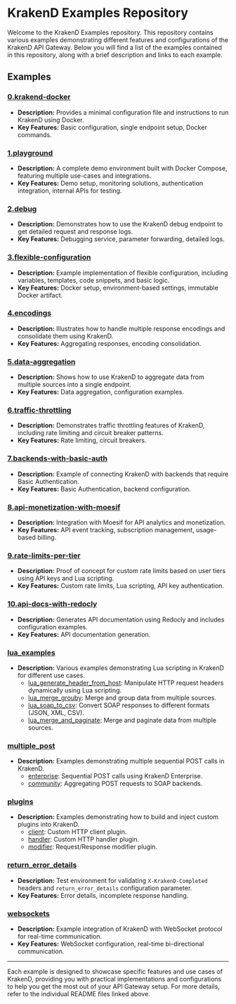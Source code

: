 # KrakenD Examples Repository

Welcome to the KrakenD Examples repository. This repository contains various examples demonstrating different features and configurations of the KrakenD API Gateway. Below you will find a list of the examples contained in this repository, along with a brief description and links to each example.

## Examples

### [0.krakend-docker](./0.krakend-docker/)
- **Description:** Provides a minimal configuration file and instructions to run KrakenD using Docker.
- **Key Features:** Basic configuration, single endpoint setup, Docker commands.

### [1.playground](./1.playground/)
- **Description:** A complete demo environment built with Docker Compose, featuring multiple use-cases and integrations.
- **Key Features:** Demo setup, monitoring solutions, authentication integration, internal APIs for testing.

### [2.debug](./2.debug/)
- **Description:** Demonstrates how to use the KrakenD debug endpoint to get detailed request and response logs.
- **Key Features:** Debugging service, parameter forwarding, detailed logs.

### [3.flexible-configuration](./3.flexible-configuration/)
- **Description:** Example implementation of flexible configuration, including variables, templates, code snippets, and basic logic.
- **Key Features:** Docker setup, environment-based settings, immutable Docker artifact.

### [4.encodings](./4.encodings/)
- **Description:** Illustrates how to handle multiple response encodings and consolidate them using KrakenD.
- **Key Features:** Aggregating responses, encoding consolidation.

### [5.data-aggregation](./5.data-aggregation/)
- **Description:** Shows how to use KrakenD to aggregate data from multiple sources into a single endpoint.
- **Key Features:** Data aggregation, configuration examples.

### [6.traffic-throttling](./6.traffic-throttling/)
- **Description:** Demonstrates traffic throttling features of KrakenD, including rate limiting and circuit breaker patterns.
- **Key Features:** Rate limiting, circuit breakers.

### [7.backends-with-basic-auth](./7.backends-with-basic-auth/)
- **Description:** Example of connecting KrakenD with backends that require Basic Authentication.
- **Key Features:** Basic Authentication, backend configuration.

### [8.api-monetization-with-moesif](./8.api-monetization-with-moesif/)
- **Description:** Integration with Moesif for API analytics and monetization.
- **Key Features:** API event tracking, subscription management, usage-based billing.

### [9.rate-limits-per-tier](./9.rate-limits-per-tier/)
- **Description:** Proof of concept for custom rate limits based on user tiers using API keys and Lua scripting.
- **Key Features:** Custom rate limits, Lua scripting, API key authentication.

### [10.api-docs-with-redocly](./10.api-docs-with-redocly/)
- **Description:** Generates API documentation using Redocly and includes configuration examples.
- **Key Features:** API documentation generation.

### [lua_examples](./lua_examples/)
- **Description:** Various examples demonstrating Lua scripting in KrakenD for different use cases.
    - [lua_generate_header_from_host](./lua_examples/lua_generate_header_from_host/): Manipulate HTTP request headers dynamically using Lua scripting.
    - [lua_merge_grouby](./lua_examples/lua_merge_grouby/): Merge and group data from multiple sources.
    - [lua_soap_to_csv](./lua_examples/lua_soap_to_csv/): Convert SOAP responses to different formats (JSON, XML, CSV).
    - [lua_merge_and_paginate](./lua_examples/lua_merge_and_paginate/): Merge and paginate data from multiple sources.

### [multiple_post](./multiple_post/)
- **Description:** Examples demonstrating multiple sequential POST calls in KrakenD.
    - [enterprise](./multiple_post/enterprise/): Sequential POST calls using KrakenD Enterprise.
    - [community](./multiple_post/community/): Aggregating POST requests to SOAP backends.

### [plugins](./plugins/)
- **Description:** Examples demonstrating how to build and inject custom plugins into KrakenD.
    - [client](./plugins/client/): Custom HTTP client plugin.
    - [handler](./plugins/handler/): Custom HTTP handler plugin.
    - [modifier](./plugins/modifier/): Request/Response modifier plugin.

### [return_error_details](./return_error_details/)
- **Description:** Test environment for validating `X-KrakenD-Completed` headers and `return_error_details` configuration parameter.
- **Key Features:** Error details, incomplete response handling.

### [websockets](./websockets/)
- **Description:** Example integration of KrakenD with WebSocket protocol for real-time communication.
- **Key Features:** WebSocket configuration, real-time bi-directional communication.

---

Each example is designed to showcase specific features and use cases of KrakenD, providing you with practical implementations and configurations to help you get the most out of your API Gateway setup. For more details, refer to the individual README files linked above.
